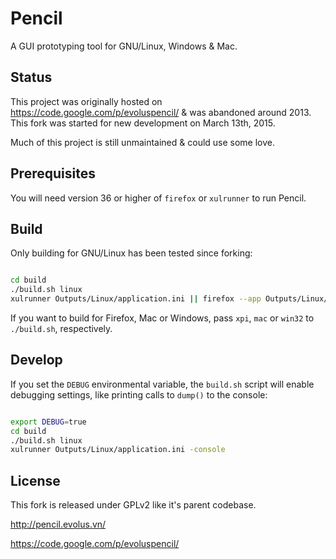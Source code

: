 # Pencil

A GUI prototyping tool for GNU/Linux, Windows & Mac.


## Status

This project was originally hosted on https://code.google.com/p/evoluspencil/ &
was abandoned around 2013. This fork was started for new development on March
13th, 2015.

Much of this project is still unmaintained & could use some love.


## Prerequisites

You will need version 36 or higher of `firefox` or `xulrunner` to run Pencil.


## Build

Only building for GNU/Linux has been tested since forking:
```bash

cd build
./build.sh linux
xulrunner Outputs/Linux/application.ini || firefox --app Outputs/Linux/application.ini

```

If you want to build for Firefox, Mac or Windows, pass `xpi`, `mac` or `win32`
to `./build.sh`, respectively.


## Develop

If you set the `DEBUG` environmental variable, the `build.sh` script will
enable debugging settings, like printing calls to `dump()` to the console:
```bash

export DEBUG=true
cd build
./build.sh linux
xulrunner Outputs/Linux/application.ini -console

```


## License

This fork is released under GPLv2 like it's parent codebase.

http://pencil.evolus.vn/

https://code.google.com/p/evoluspencil/
